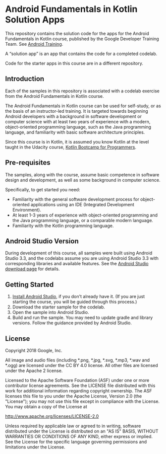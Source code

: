 Android Fundamentals in Kotlin Solution Apps
===========================================

This repository contains the solution code for the apps for the
Android Fundamentals in Kotlin course, published by the Google Developer Training Team.
See [Android Training](https://developer.android.com/courses).

A “solution app” is an app that contains the code for a completed codelab.

Code for the starter apps in this course are in a different repository.

Introduction
------------

Each of the samples in this repository is associated with a codelab exercise
from the Android Fundamentals in Kotlin course.

The Android Fundamentals in Kotlin course can be used for self-study, or as the 
basis of an instructor-led training. It is targeted towards beginning Android 
developers with a background in software development or computer science with 
at least two years of experience with a modern, object-oriented programming
language, such as the Java programming language,
and familiarity with basic software architecture principles. 

Since this course is in Kotlin, it is assumed you know Kotlin at the level 
taught in the Udacity course, 
[Kotlin Bootcamp for Programmers](https://www.udacity.com/course/kotlin-bootcamp-for-programmers--ud9011).


Pre-requisites
--------------

The samples, along with the course, assume basic competence in software
design and development, as well as some background in computer science.

Specifically, to get started you need:

- Familiarity with the general software development process for object-oriented
applications using an IDE (Integrated Development Environment).
- At least 1-3 years of experience with object-oriented programming and
the Java programming language, or a comparable modern language. 
- Familiarity with the Kotlin programming language.

Android Studio Version
----------------------

During development of this course, all samples were built using Android Studio 3.3,
and the codelabs assume you are using Android Studio 3.3 with corresponding libraries
and available features. See the 
[Android Studio download page](https://developer.android.com/studio) for details.  


Getting Started
---------------

1. [Install Android Studio](https://developer.android.com/studio/install.html),
if you don't already have it. (If you are just starting the course, you will be guided
through this process.)
2. Download the starter sample for the codelab.
2. Open the sample into Android Studio.
3. Build and run the sample. You may need to update gradle and library versions. 
Follow the guidance provided by Android Studio. 

License
-------

Copyright 2018 Google, Inc.

All image and audio files (including *.png, *.jpg, *.svg, *.mp3, *.wav
and *.ogg) are licensed under the CC BY 4.0 license. All other files are
licensed under the Apache 2 license.

Licensed to the Apache Software Foundation (ASF) under one or more contributor
license agreements.  See the LICENSE file distributed with this work for
additional information regarding copyright ownership.  The ASF licenses this
file to you under the Apache License, Version 2.0 (the "License"); you may not
use this file except in compliance with the License.  You may obtain a copy of
the License at

  http://www.apache.org/licenses/LICENSE-2.0

Unless required by applicable law or agreed to in writing, software
distributed under the License is distributed on an "AS IS" BASIS, WITHOUT
WARRANTIES OR CONDITIONS OF ANY KIND, either express or implied.  See the
License for the specific language governing permissions and limitations under
the License.
